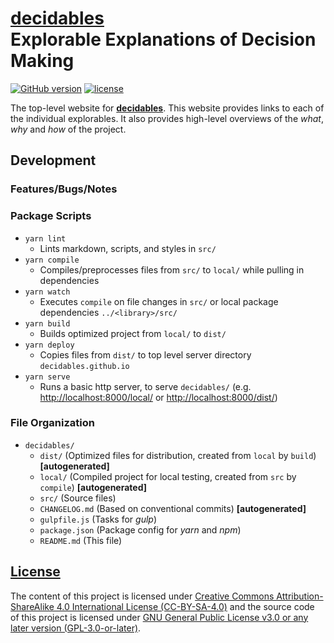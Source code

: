 <!--lint ignore first-heading-level-->

# [<b>decidables</b>](https://decidables.github.io)<br>Explorable Explanations of Decision Making

[![GitHub version](https://img.shields.io/github/package-json/v/decidables/decidables?filename=sites%2Fdecidables%2Fpackage.json&logo=github)](https:/decidables.github.io)
[![license](https://img.shields.io/github/package-json/license/decidables/decidables?color=informational)](https://github.com/decidables/decidables/blob/main/LICENSE.md)

The top-level website for [<b>decidables</b>](https://decidables.github.io). This website provides
links to each of the individual explorables. It also provides high-level overviews of the *what*,
*why* and *how* of the project.

## Development

### Features/Bugs/Notes

### Package Scripts

- `yarn lint`
  - Lints markdown, scripts, and styles in `src/`
- `yarn compile`
  - Compiles/preprocesses files from `src/` to `local/` while pulling in dependencies
- `yarn watch`
  - Executes `compile` on file changes in `src/` or local package dependencies `../<library>/src/`
- `yarn build`
  - Builds optimized project from `local/` to `dist/`
- `yarn deploy`
  - Copies files from `dist/` to top level server directory `decidables.github.io`
- `yarn serve`
  - Runs a basic http server, to serve `decidables/` (e.g. <http://localhost:8000/local/> or
    <http://localhost:8000/dist/>)

### File Organization

- `decidables/`
  - `dist/` (Optimized files for distribution, created from `local` by `build`)
    **\[autogenerated\]**
  - `local/` (Compiled project for local testing, created from `src` by `compile`)
    **\[autogenerated\]**
  - `src/` (Source files)
  - `CHANGELOG.md` (Based on conventional commits) **\[autogenerated\]**
  - `gulpfile.js` (Tasks for *gulp*)
  - `package.json` (Package config for *yarn* and *npm*)
  - `README.md` (This file)

## [License](https://github.com/decidables/decidables/blob/main/LICENSE.md)

The content of this project is licensed under [Creative Commons Attribution-ShareAlike 4.0
International License (CC-BY-SA-4.0)](https://creativecommons.org/licenses/by-sa/4.0/) and the
source code of this project is licensed under [GNU General Public License v3.0 or any later version
(GPL-3.0-or-later)](https://www.gnu.org/licenses/gpl-3.0.html).
